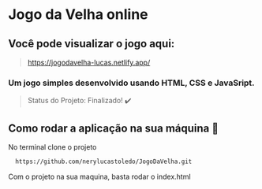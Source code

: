 # Jogo da Velha online

## Você pode visualizar o jogo aqui:
> https://jogodavelha-lucas.netlify.app/

### Um jogo simples desenvolvido usando HTML, CSS e JavaSript.

> Status do Projeto: Finalizado! :heavy_check_mark:

## Como rodar a aplicação na sua máquina :rocket:
No terminal clone o projeto

```sh
  https://github.com/nerylucastoledo/JogoDaVelha.git
```

Com o projeto na sua maquina, basta rodar o index.html

